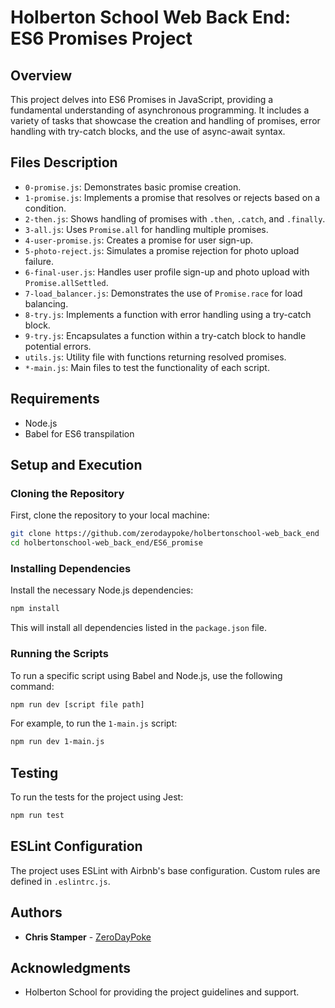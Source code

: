 # Holberton School Web Back End: ES6 Promises Project

## Overview

This project delves into ES6 Promises in JavaScript, providing a fundamental understanding of asynchronous programming. It includes a variety of tasks that showcase the creation and handling of promises, error handling with try-catch blocks, and the use of async-await syntax.

## Files Description

- `0-promise.js`: Demonstrates basic promise creation.
- `1-promise.js`: Implements a promise that resolves or rejects based on a condition.
- `2-then.js`: Shows handling of promises with `.then`, `.catch`, and `.finally`.
- `3-all.js`: Uses `Promise.all` for handling multiple promises.
- `4-user-promise.js`: Creates a promise for user sign-up.
- `5-photo-reject.js`: Simulates a promise rejection for photo upload failure.
- `6-final-user.js`: Handles user profile sign-up and photo upload with `Promise.allSettled`.
- `7-load_balancer.js`: Demonstrates the use of `Promise.race` for load balancing.
- `8-try.js`: Implements a function with error handling using a try-catch block.
- `9-try.js`: Encapsulates a function within a try-catch block to handle potential errors.
- `utils.js`: Utility file with functions returning resolved promises.
- `*-main.js`: Main files to test the functionality of each script.

## Requirements

- Node.js
- Babel for ES6 transpilation

## Setup and Execution

### Cloning the Repository

First, clone the repository to your local machine:

```bash
git clone https://github.com/zerodaypoke/holbertonschool-web_back_end
cd holbertonschool-web_back_end/ES6_promise
```

### Installing Dependencies

Install the necessary Node.js dependencies:

```bash
npm install
```

This will install all dependencies listed in the `package.json` file.

### Running the Scripts

To run a specific script using Babel and Node.js, use the following command:

```bash
npm run dev [script file path]
```

For example, to run the `1-main.js` script:

```bash
npm run dev 1-main.js
```

## Testing

To run the tests for the project using Jest:

```bash
npm run test
```

## ESLint Configuration

The project uses ESLint with Airbnb's base configuration. Custom rules are defined in `.eslintrc.js`.

## Authors

- **Chris Stamper** - [ZeroDayPoke](https://github.com/ZeroDayPoke)

## Acknowledgments

- Holberton School for providing the project guidelines and support.
